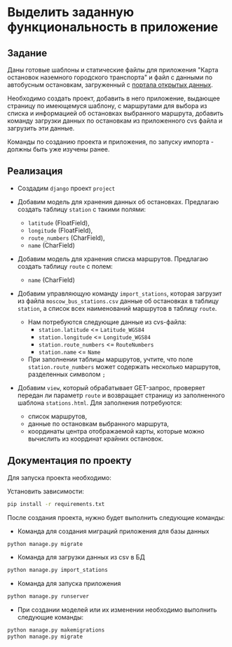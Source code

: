 # Выделить заданную функциональность в приложение

## Задание

Даны готовые шаблоны и статические файлы для приложения "Карта остановок наземного городского транспорта" 
и файл с данными по автобусным остановкам, загруженный с [портала открытых данных](https://data.mos.ru/datasets/752).

Необходимо создать проект, добавить в него приложение, выдающее страницу по имеющемуся шаблону,
с маршрутами для выбора из списка и информацией об остановках выбранного маршрута,
добавить команду загрузки данных по остановкам из приложенного cvs файла и загрузить эти данные.

Команды по созданию проекта и приложения, по запуску импорта - должны быть уже изучены ранее.

## Реализация

* Создадим `django` проект `project`
* Добавим модель для хранения данных об остановках. Предлагаю создать таблицу `station` с такими полями:
  - `latitude` (FloatField), 
  - `longitude` (FloatField), 
  - `route_numbers` (CharField), 
  - `name` (CharField)
* Добавим модель для хранения списка маршрутов. Предлагаю создать таблицу `route` с полем:
  - `name` (CharField)
* Добавим управляющую команду `import_stations`, которая загрузит из файла `moscow_bus_stations.csv` 
  данные об остановках в таблицу `station`, а список всех наименований маршрутов в таблицу `route`.
  - Нам потребуются следующие данные из cvs-файла:
    - `station.latitude` <= `Latitude_WGS84`
    - `station.longitude` <= `Longitude_WGS84`
    - `station.route_numbers` <= `RouteNumbers`
    - `station.name` <= `Name`
  - При заполнении таблицы маршрутов, учтите, что поле `station.route_numbers` может содержать несколько
    маршрутов, разделенных символом `;`
  
* Добавим `view`, который обрабатывает GET-запрос, проверяет передан ли параметр `route` и возвращает
  страницу из заполненного шаблона `stations.html`. Для заполнения потребуются:
  - список маршрутов,
  - данные по остановкам выбранного маршрута,
  - координаты центра отображаемой карты, которые можно вычислить из координат крайних остановок.

## Документация по проекту

Для запуска проекта необходимо:

Установить зависимости:
```bash
pip install -r requirements.txt
```

После создания проекта, нужно будет выполнить следующие команды:

* Команда для создания миграций приложения для базы данных
```bash
python manage.py migrate
```

* Команда для загрузки данных из csv в БД
```bash
python manage.py import_stations
```

* Команда для запуска приложения
```bash
python manage.py runserver
```

* При создании моделей или их изменении необходимо выполнить следующие команды:
```bash
python manage.py makemigrations
python manage.py migrate
```
